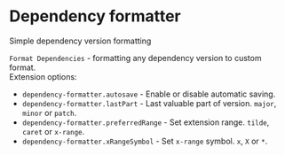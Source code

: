 # Dependency formatter

Simple dependency version formatting

`Format Dependencies` - formatting any dependency version to custom format.  
Extension options:
- `dependency-formatter.autosave` - Enable or disable automatic saving.
- `dependency-formatter.lastPart` - Last valuable part of version. `major`, `minor` or `patch`.
- `dependency-formatter.preferredRange` - Set extension range. `tilde`, `caret` or `x-range`.
- `dependency-formatter.xRangeSymbol` - Set `x-range` symbol. `x`, `X` or `*`.
